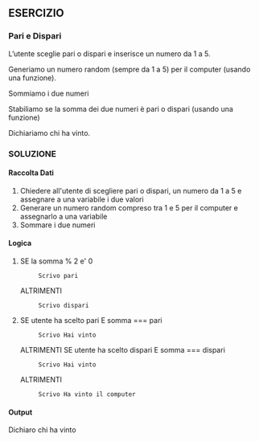 ## ESERCIZIO

### Pari e Dispari

L’utente sceglie pari o dispari e inserisce un numero da 1 a 5.

Generiamo un numero random (sempre da 1 a 5) per il computer (usando una funzione).

Sommiamo i due numeri

Stabiliamo se la somma dei due numeri è pari o dispari (usando una funzione)

Dichiariamo chi ha vinto.

### SOLUZIONE

#### Raccolta Dati

1. Chiedere all'utente di scegliere pari o dispari, un numero da 1 a 5  e assegnare a una variabile i due valori
2. Generare un numero random compreso tra 1 e 5 per il computer e assegnarlo a una variabile
3. Sommare i due numeri 

#### Logica
1. SE la somma % 2 e' 0 

            Scrivo pari 

    ALTRIMENTI 

            Scrivo dispari

2. SE utente ha scelto pari E somma === pari

            Scrivo Hai vinto

    ALTRIMENTI SE utente ha scelto dispari  E somma === dispari

            Scrivo Hai vinto

    ALTRIMENTI 

            Scrivo Ha vinto il computer

#### Output

Dichiaro chi ha vinto